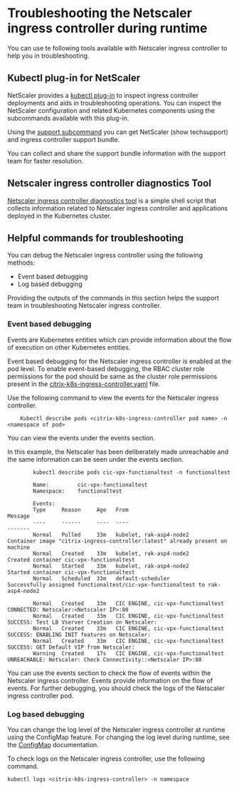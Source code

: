 # Troubleshooting the Netscaler ingress controller during runtime

You can use te following tools available with Netscaler ingress controller to help you in troubleshooting.

## Kubectl plug-in for NetScaler

NetScaler provides a [kubectl plug-in](https://github.com/netscaler/modern-apps-toolkit/tree/main/netscaler-plugin) to inspect ingress controller deployments and aids in troubleshooting operations. You can inspect the NetScaler configuration and related Kubernetes components using the subcommands available with this plug-in.

Using the [support subcommand](https://github.com/netscaler/modern-apps-toolkit/tree/main/netscaler-plugin#support-command) you can get NetScaler (show techsupport) and ingress controller support bundle.

You can collect and share the support bundle information with the support team for faster resolution.

## Netscaler ingress controller diagnostics Tool

[Netscaler ingress controller diagnostics tool](https://github.com/netscaler/modern-apps-toolkit/tree/main/cic_diagnostics_tool) is a simple shell script that collects information related to Netscaler ingress controller and applications deployed in the Kubernetes cluster.

## Helpful commands for troubleshooting

You can debug the Netscaler ingress controller using the following methods:

-  Event based debugging
-  Log based debugging

Providing the outputs of the commands in this section helps the support team in troubleshooting Netscaler ingress controller.

### Event based debugging

Events are Kubernetes entities which can provide information about the flow of execution on other Kubernetes entities.

Event based debugging for the Netscaler ingress controller is enabled at the pod level. To enable event-based debugging, the RBAC cluster role permissions for the pod should be same as the cluster role permissions present in the [citrix-k8s-ingress-controller.yaml](https://github.com/netscaler/netscaler-k8s-ingress-controller/blob/master/deployment/baremetal/citrix-k8s-ingress-controller.yaml) file.

Use the following command to view the events for the Netscaler ingress controller.

        Kubectl describe pods <citrix-k8s-ingress-controller pod name> -n <namespace of pod>

You can view the events under the events section.

In this example, the Netscaler has been deliberately made unreachable and the same information can be seen under the events section.

            kubectl describe pods cic-vpx-functionaltest -n functionaltest

            Name:         cic-vpx-functionaltest
            Namespace:    functionaltest

            Events:
            Type     Reason     Age   From                                Message
            ----     ------     ----  ----                                -------
            Normal   Pulled     33m   kubelet, rak-asp4-node2             Container image "citrix-ingress-controller:latest" already present on machine
            Normal   Created    33m   kubelet, rak-asp4-node2             Created container cic-vpx-functionaltest
            Normal   Started    33m   kubelet, rak-asp4-node2             Started container cic-vpx-functionaltest
            Normal   Scheduled  33m   default-scheduler                   Successfully assigned functionaltest/cic-vpx-functionaltest to rak-asp4-node2

            Normal   Created    33m   CIC ENGINE, cic-vpx-functionaltest  CONNECTED: Netscaler:<Netscaler IP>:80
            Normal   Created    33m   CIC ENGINE, cic-vpx-functionaltest  SUCCESS: Test LB Vserver Creation on Netscaler:
            Normal   Created    33m   CIC ENGINE, cic-vpx-functionaltest  SUCCESS: ENABLING INIT features on Netscaler:
            Normal   Created    33m   CIC ENGINE, cic-vpx-functionaltest  SUCCESS: GET Default VIP from Netscaler:
            Warning  Created    17s   CIC ENGINE, cic-vpx-functionaltest  UNREACHABLE: Netscaler: Check Connectivity::<Netscaler IP>:80

You can use the events section to check the flow of events within the Netscaler ingress controller. Events provide information on the flow of events. For further debugging, you should check the logs of the Netscaler ingress controller pod.

### Log based debugging

 You can change the log level of the Netscaler ingress controller at runtime using the ConfigMap feature. For changing the log level during runtime, see the [ConfigMap](https://developer-docs.citrix.com/projects/citrix-k8s-ingress-controller/en/latest/configure/config-map/) documentation.

To check logs on the Netscaler ingress controller, use the following command.

    kubectl logs <citrix-k8s-ingress-controller> -n namespace
